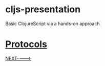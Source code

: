 # cljs-presentation
Basic ClojureScript via a hands-on approach

# [Protocols](https://github.com/wallclockbuilder/cljs-presentation/blob/master/35_protocols/35_protocolsf.cljs)

[NEXT---->](https://github.com/wallclockbuilder/cljs-presentation)
